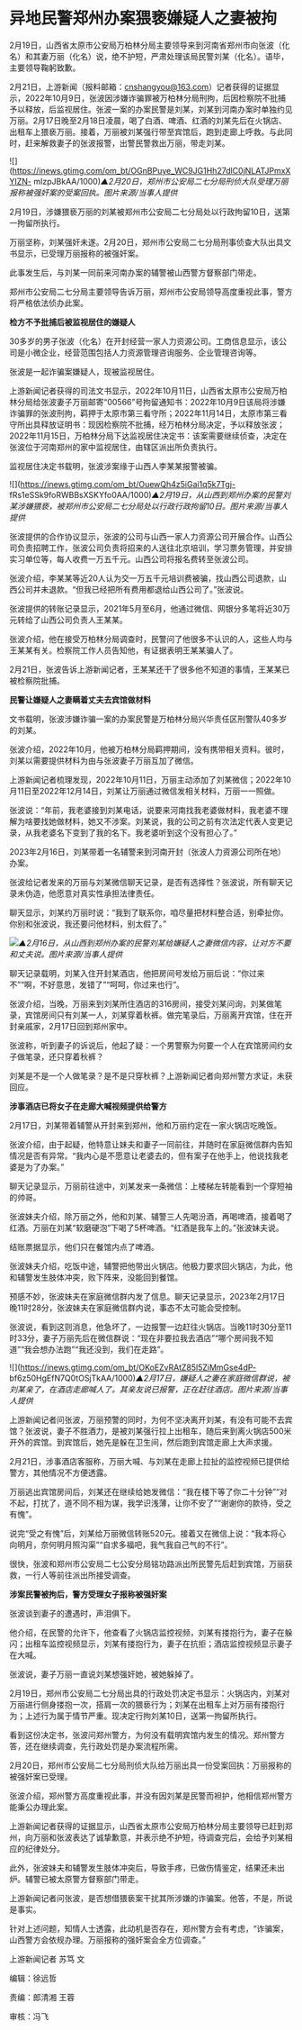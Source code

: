 # 异地民警郑州办案猥亵嫌疑人之妻被拘

2月19日，山西省太原市公安局万柏林分局主要领导来到河南省郑州市向张波（化名）和其妻万丽（化名）说，绝不护短，严肃处理该局民警刘某（化名）。语毕，主要领导鞠躬致歉。

2月21日，上游新闻（报料邮箱：cnshangyou@163.com）记者获得的证据显示，2022年10月9日，张波因涉嫌诈骗罪被万柏林分局刑拘，后因检察院不批捕予以释放，后监视居住。张波一案的办案民警是刘某，刘某到河南办案时单独约见万丽。2月17日晚至2月18日凌晨，喝了白酒、啤酒、红酒的刘某先后在火锅店、出租车上猥亵万丽。接着，万丽被刘某强行带至宾馆后，跑到走廊上呼救。与此同时，赶来解救妻子的张波报警，出警民警救出万丽，带走刘某。

![](https://inews.gtimg.com/om_bt/OGnBPuye_WC9JG1Hh27dlC0jNLATJPmxXYIZN-
mIzpJBkAA/1000)_▲2月20日，郑州市公安局二七分局刑侦大队受理万丽报称被强奸案的受案回执。图片来源/当事人提供_

2月19日，涉嫌猥亵万丽的刘某被郑州市公安局二七分局处以行政拘留10日，送第一拘留所执行。

万丽坚称，刘某强奸未遂。2月20日，郑州市公安局二七分局刑事侦查大队出具文书显示，已受理万丽报称的被强奸案。

此事发生后，与刘某一同前来河南办案的辅警被山西警方督察部门带走。

郑州市公安局二七分局主要领导告诉万丽，郑州市公安局领导高度重视此事，警方将严格依法侦办此案。

**检方不予批捕后被监视居住的嫌疑人**

30多岁的男子张波（化名）在开封经营一家人力资源公司。工商信息显示，该公司是小微企业，经营范围包括人力资源管理咨询服务、企业管理咨询等。

张波是一起诈骗案嫌疑人，现被监视居住。

上游新闻记者获得的司法文书显示，2022年10月11日，山西省太原市公安局万柏林分局给张波妻子万丽邮寄“00566”号拘留通知书：2022年10月9日该局将涉嫌诈骗罪的张波刑拘，羁押于太原市第三看守所；2022年11月14日，太原市第三看守所出具释放证明书：现因检察院不批捕，经万柏林分局决定，予以释放张波；2022年11月15日，万柏林分局下达监视居住决定书：该案需要继续侦查，决定在张波位于河南郑州的家中监视居住，由辖区派出所负责执行。

监视居住决定书载明，张波涉案缘于山西人李某某报警被骗。

![](https://inews.gtimg.com/om_bt/OuewQh4z5iGai1q5k7Tgj-
fRs1eSSk9foRWBBsXSKYfo0AA/1000)_▲2月19日，从山西到郑州办案的民警刘某涉嫌猥亵，被郑州市公安局二七分局处以行政行政拘留10日。图片来源/当事人提供_

张波提供的合作协议显示，张波的公司与山西一家人力资源公司开展合作。山西公司负责招聘工作，张波公司负责将招来的人送往北京培训，学习票务管理，并安排实习单位等，每人收费一万五千元。山西公司将报名费转至张波公司。

张波介绍，李某某等近20人认为交一万五千元培训费被骗，找山西公司退款，山西公司并未退款。“但我已经把所有费用都退给山西公司了。”张波说。

张波提供的转账记录显示，2021年5月至6月，他通过微信、网银分多笔将近30万元转给了山西公司负责人王某某。

张波介绍，他在接受万柏林分局调查时，民警问了他很多不认识的人，这些人均与王某某有关。检察院工作人员告知他，有证据表明王某某骗人了。

2月21日，张波告诉上游新闻记者，王某某还干了很多他不知道的事情，王某某已被检察院批捕。

**民警让嫌疑人之妻瞒着丈夫去宾馆做材料**

文书载明，张波涉嫌诈骗一案的办案民警是万柏林分局兴华责任区刑警队40多岁的刘某。

张波介绍，2022年10月，他被万柏林分局羁押期间，没有携带相关资料。彼时，刘某以需要提供材料为由与张波妻子万丽互加了微信。

上游新闻记者梳理发现，2022年10月11日，万丽主动添加了刘某微信；2022年10月11日至2022年12月14日，刘某让万丽通过微信发相关材料，万丽一一照做。

张波说：“年前，我老婆接到刘某电话，说要来河南找我老婆做材料，我老婆不理解为啥要找她做材料，她又不涉案。刘某说，我的公司之前有次法定代表人变更记录，从我老婆名下变到了我的名下。我老婆听到这个没有担心了。”

2023年2月16日，刘某带着一名辅警来到河南开封（张波人力资源公司所在地）办案。

张波给记者发来的万丽与刘某微信聊天记录，是否有选择性？张波说，所有聊天记录未伪造，他愿意对真实性承担法律责任。

聊天显示，刘某约万丽时说：“我到了联系你，咱尽量把材料整合适，别牵扯你。你别和张波说，我还要问他材料，别太假了。”

![](https://inews.gtimg.com/om_bt/OvUSVMnIIh_z8e7MReNuZ4OSwMKYJFnMlKFU8hzANie4UAA/1000)_▲2月16日，从山西到郑州办案的民警刘某给嫌疑人之妻微信内容，让对方不要和丈夫说。图片来源/当事人提供_

聊天记录载明，刘某入住开封某酒店，他把房间号发给万丽后说：“你过来不”“啊，不好意思，发错了”“呵呵，你过来也行”。

张波介绍，当晚，万丽来到刘某所住酒店的316房间，接受刘某问询，刘某做笔录，宾馆房间只有刘某一人，刘某穿着秋裤。做完笔录后，万丽离开宾馆，住在开封亲戚家，2月17日回到郑州家中。

张波称，听到妻子的诉说后，他起了疑：一个男警察为何要一个人在宾馆房间约女子做笔录，还只穿着秋裤？

刘某是不是一个人做笔录？是不是只穿秋裤？上游新闻记者向郑州警方求证，未获回应。

**涉事酒店已将女子在走廊大喊视频提供给警方**

2月17日，刘某带着辅警从开封来到郑州，他和万丽约定在一家火锅店吃晚饭。

张波介绍，由于起疑，他特意让妹夫和妻子一同前往，并随时在家庭微信群内告知情况是否有异常。“我内心是不愿意让老婆去的，但有案子在他手上，他说找我老婆是为了办案。”

聊天记录显示，万丽前往途中，刘某发来一条微信：上楼梯左转能看到一个穿短袖的帅哥。

张波妹夫介绍，除万丽之外，他和刘某、辅警三人先喝汾酒，再喝啤酒，接着喝了红酒。万丽在刘某“软磨硬泡”下喝了5杯啤酒。“红酒是我车上的。”张波妹夫说。

结账票据显示，他们只在餐馆内点了啤酒。

张波妹夫介绍，吃饭中途，辅警把他带出火锅店。他极力要求回火锅店，为此，他和辅警发生肢体冲突，败下阵来，没能回到餐馆。

预感不妙，张波妹夫在家庭微信群内发了信息。聊天记录显示，2023年2月17日晚11时28分，张波妹夫在家庭微信群内说，事态不太可能会受控制。

张波说，看到这则消息，他急坏了，一边报警一边赶往火锅店。当晚11时30分至11时33分，妻子万丽先后在微信群说：“现在非要拉我去酒店”“哪个房间我不知道”“我会想办法跑”“我还没到，我们在走路”。

![](https://inews.gtimg.com/om_bt/OKoEZvRAtZ85l5ZiMmGse4dP-
bf6z50HgEfN7Q0tOSjTkAA/1000)_▲2月17日，嫌疑人之妻在家庭微信群说，被刘某亲了，在酒店走廊喊人了。其亲友说已报警，正在赶往酒店。图片来源/当事人提供_

上游新闻记者问张波，万丽预警的同时，为何不坚决离开刘某，有没有可能不去宾馆？张波说，妻子不胜酒力，是被刘某强行拉上出租车，随后来到离火锅店500米开外的宾馆。到宾馆后，她先是躲在卫生间，然后跑到宾馆走廊上大声求援。

2月21日，涉事酒店客服称，万丽大喊、与刘某在走廊上拉扯的监控视频已提供给警方，其他情况不方便透露。

万丽逃出宾馆房间后，刘某还在继续给她发微信：“我在楼下等了你二十分钟”“对不起，打扰了，道不同不相为谋，我学识浅薄，让你不安了”“谢谢你的款待，受之有愧”。

说完“受之有愧”后，刘某给万丽微信转账520元。接着又在微信上说：“我本将心向明月，奈何明月照沟渠”“自求多福吧，我气我自己气的不行”。

很快，张波和郑州市公安局二七公安分局铭功路派出所民警先后赶到宾馆，万丽获救，一行人等前往派出所接受调查。

**涉案民警被拘后，警方受理女子报称被强奸案**

张波谈到妻子的遭遇时，声泪俱下。

他介绍，在民警的允许下，他查看了火锅店监控视频，刘某有搂抱行为，妻子在躲闪；出租车监控视频显示，刘某有搂抱行为，妻子在抗拒；酒店监控视频显示妻子在大喊。

张波说，妻子万丽一直说刘某想强奸她，被她躲掉了。

2月19日，郑州市公安局二七分局出具的行政处罚决定书显示：火锅店内，刘某对万丽进行侧身搂抱一次，搭肩一次的猥亵行为；刘某在出租车上对万丽有搂抱行为；上述行为属于情节严重。现决定行拘刘某10日，送第一拘留所执行。

看到这份决定书，张波问郑州警方，为何没有载明宾馆内发生的情况。郑州警方答，还在继续调查，先行政处罚是办案流程所需。

2月20日，郑州市公安局二七分局刑侦大队给万丽出具一份受案回执：万丽报称的被强奸案已受理。

张波介绍，郑州警方高度重视此事，并没有因刘某是民警而袒护，他相信郑州警方能秉公办理此案。

上游新闻记者获得的证据显示，山西省太原市公安局万柏林分局主要领导已赶到郑州，向万丽和张波表达了诚挚歉意，并表示绝不护短，待调查完后，会给予刘某相应的纪律处分。

此外，张波妹夫和辅警发生肢体冲突后，导致手疼，已做伤情鉴定，结果还未出炉。辅警已被太原警方督察部门带走。

上游新闻记者问张波，是否想借猥亵案干扰其所涉嫌的诈骗案。他答，不是，所说是事实。

针对上述问题，知情人士透露，此动机是否存在，郑州警方会有考虑，“诈骗案，山西警方会依规办理。万丽报称的强奸案会全方位调查。”

上游新闻记者 苏笃 文

编辑：徐远哲

责编：郎清湘 王蓉

审核：冯飞

